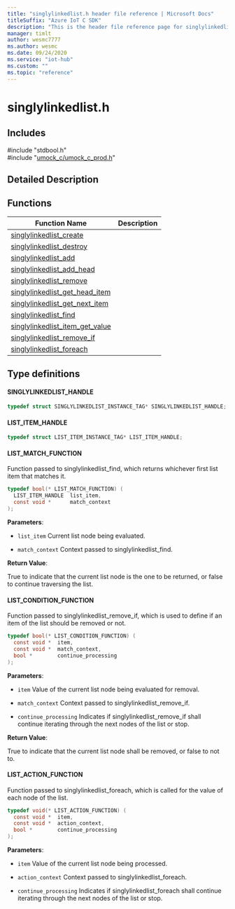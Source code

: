 ```yaml
---                             
title: "singlylinkedlist.h header file reference | Microsoft Docs" 
titleSuffix: "Azure IoT C SDK"            
description: "This is the header file reference page for singlylinkedlist.h in the Azure IoT C SDK. This SDK is used with Azure IoT Hub and Azure IoT Hub Device Provisioning Service"            
manager: timlt                 
author: wesmc7777              
ms.author: wesmc               
ms.date: 09/24/2020                    
ms.service: "iot-hub"             
ms.custom: ""                
ms.topic: "reference"        
---                            
```


# singlylinkedlist.h 

## Includes

\#include "stdbool.h"  
\#include "[umock_c/umock_c_prod.h](umock-c-prod-h.md)"  

## Detailed Description

## Functions

Function Name                  | Description                                
--------------------------------|---------------------------------------------
[singlylinkedlist_create](./singlylinkedlist-h/singlylinkedlist-create.md)            | 
[singlylinkedlist_destroy](./singlylinkedlist-h/singlylinkedlist-destroy.md)            | 
[singlylinkedlist_add](./singlylinkedlist-h/singlylinkedlist-add.md)            | 
[singlylinkedlist_add_head](./singlylinkedlist-h/singlylinkedlist-add-head.md)            | 
[singlylinkedlist_remove](./singlylinkedlist-h/singlylinkedlist-remove.md)            | 
[singlylinkedlist_get_head_item](./singlylinkedlist-h/singlylinkedlist-get-head-item.md)            | 
[singlylinkedlist_get_next_item](./singlylinkedlist-h/singlylinkedlist-get-next-item.md)            | 
[singlylinkedlist_find](./singlylinkedlist-h/singlylinkedlist-find.md)            | 
[singlylinkedlist_item_get_value](./singlylinkedlist-h/singlylinkedlist-item-get-value.md)            | 
[singlylinkedlist_remove_if](./singlylinkedlist-h/singlylinkedlist-remove-if.md)            | 
[singlylinkedlist_foreach](./singlylinkedlist-h/singlylinkedlist-foreach.md)            | 

## Type definitions

#### SINGLYLINKEDLIST_HANDLE

```C
typedef struct SINGLYLINKEDLIST_INSTANCE_TAG* SINGLYLINKEDLIST_HANDLE;
```

#### LIST_ITEM_HANDLE

```C
typedef struct LIST_ITEM_INSTANCE_TAG* LIST_ITEM_HANDLE;
```

#### LIST_MATCH_FUNCTION

Function passed to singlylinkedlist_find, which returns whichever first list item that matches it. 

```C
typedef bool(* LIST_MATCH_FUNCTION) (
  LIST_ITEM_HANDLE  list_item,
  const void *      match_context
);
```

**Parameters**:

* `list_item` Current list node being evaluated. 

* `match_context` Context passed to singlylinkedlist_find. 

**Return Value**:

True to indicate that the current list node is the one to be returned, or false to continue traversing the list. 

#### LIST_CONDITION_FUNCTION

Function passed to singlylinkedlist_remove_if, which is used to define if an item of the list should be removed or not. 

```C
typedef bool(* LIST_CONDITION_FUNCTION) (
  const void *  item,
  const void *  match_context,
  bool *        continue_processing
);
```

**Parameters**:

* `item` Value of the current list node being evaluated for removal. 

* `match_context` Context passed to singlylinkedlist_remove_if. 

* `continue_processing` Indicates if singlylinkedlist_remove_if shall continue iterating through the next nodes of the list or stop. 

**Return Value**:

True to indicate that the current list node shall be removed, or false to not to. 

#### LIST_ACTION_FUNCTION

Function passed to singlylinkedlist_foreach, which is called for the value of each node of the list. 

```C
typedef void(* LIST_ACTION_FUNCTION) (
  const void *  item,
  const void *  action_context,
  bool *        continue_processing
);
```

**Parameters**:

* `item` Value of the current list node being processed. 

* `action_context` Context passed to singlylinkedlist_foreach. 

* `continue_processing` Indicates if singlylinkedlist_foreach shall continue iterating through the next nodes of the list or stop. 

